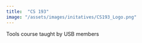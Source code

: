 ```yaml
---
title:  "CS 193"
image: "/assets/images/initatives/CS193_Logo.png"
---
```

Tools course taught by USB members